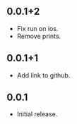 ## 0.0.1+2

* Fix run on ios.
* Remove prints.

## 0.0.1+1

* Add link to github.


## 0.0.1

* Initial release.
